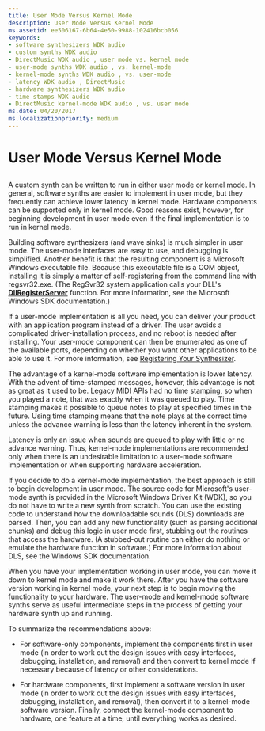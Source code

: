 ```yaml
---
title: User Mode Versus Kernel Mode
description: User Mode Versus Kernel Mode
ms.assetid: ee506167-6b64-4e50-9988-102416bcb056
keywords:
- software synthesizers WDK audio
- custom synths WDK audio
- DirectMusic WDK audio , user mode vs. kernel mode
- user-mode synths WDK audio , vs. kernel-mode
- kernel-mode synths WDK audio , vs. user-mode
- latency WDK audio , DirectMusic
- hardware synthesizers WDK audio
- time stamps WDK audio
- DirectMusic kernel-mode WDK audio , vs. user mode
ms.date: 04/20/2017
ms.localizationpriority: medium
---
```


# User Mode Versus Kernel Mode


## <span id="user_mode_versus_kernel_mode"></span><span id="USER_MODE_VERSUS_KERNEL_MODE"></span>


A custom synth can be written to run in either user mode or kernel mode. In general, software synths are easier to implement in user mode, but they frequently can achieve lower latency in kernel mode. Hardware components can be supported only in kernel mode. Good reasons exist, however, for beginning development in user mode even if the final implementation is to run in kernel mode.

Building software synthesizers (and wave sinks) is much simpler in user mode. The user-mode interfaces are easy to use, and debugging is simplified. Another benefit is that the resulting component is a Microsoft Windows executable file. Because this executable file is a COM object, installing it is simply a matter of self-registering from the command line with regsvr32.exe. (The RegSvr32 system application calls your DLL's [**DllRegisterServer**](/windows/win32/api/olectl/nf-olectl-dllregisterserver) function. For more information, see the Microsoft Windows SDK documentation.)

If a user-mode implementation is all you need, you can deliver your product with an application program instead of a driver. The user avoids a complicated driver-installation process, and no reboot is needed after installing. Your user-mode component can then be enumerated as one of the available ports, depending on whether you want other applications to be able to use it. For more information, see [Registering Your Synthesizer](registering-your-synthesizer.md).

The advantage of a kernel-mode software implementation is lower latency. With the advent of time-stamped messages, however, this advantage is not as great as it used to be. Legacy MIDI APIs had no time stamping, so when you played a note, that was exactly when it was queued to play. Time stamping makes it possible to queue notes to play at specified times in the future. Using time stamping means that the note plays at the correct time unless the advance warning is less than the latency inherent in the system.

Latency is only an issue when sounds are queued to play with little or no advance warning. Thus, kernel-mode implementations are recommended only when there is an undesirable limitation to a user-mode software implementation or when supporting hardware acceleration.

If you decide to do a kernel-mode implementation, the best approach is still to begin development in user mode. The source code for Microsoft's user-mode synth is provided in the Microsoft Windows Driver Kit (WDK), so you do not have to write a new synth from scratch. You can use the existing code to understand how the downloadable sounds (DLS) downloads are parsed. Then, you can add any new functionality (such as parsing additional chunks) and debug this logic in user mode first, stubbing out the routines that access the hardware. (A stubbed-out routine can either do nothing or emulate the hardware function in software.) For more information about DLS, see the Windows SDK documentation.

When you have your implementation working in user mode, you can move it down to kernel mode and make it work there. After you have the software version working in kernel mode, your next step is to begin moving the functionality to your hardware. The user-mode and kernel-mode software synths serve as useful intermediate steps in the process of getting your hardware synth up and running.

To summarize the recommendations above:

-   For software-only components, implement the components first in user mode (in order to work out the design issues with easy interfaces, debugging, installation, and removal) and then convert to kernel mode if necessary because of latency or other considerations.

-   For hardware components, first implement a software version in user mode (in order to work out the design issues with easy interfaces, debugging, installation, and removal), then convert it to a kernel-mode software version. Finally, connect the kernel-mode component to hardware, one feature at a time, until everything works as desired.

 

